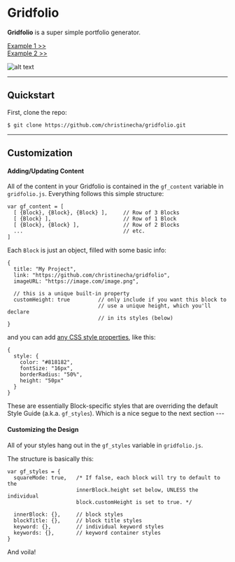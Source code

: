 **Gridfolio**
===============

**Gridfolio** is a super simple portfolio generator.

[Example 1 >>](http://christinecha.com/)   
[Example 2 >>](http://christinecha.github.io/gridfolio/)

![alt text](http://christinecha.github.io/gridfolio/assets/demo.png)

-------------

## Quickstart

First, clone the repo:

```
$ git clone https://github.com/christinecha/gridfolio.git
```

-------------

## Customization

#### Adding/Updating Content

All of the content in your Gridfolio is contained in the `gf_content` variable in `gridfolio.js`. Everything follows this simple structure:

```
var gf_content = [
  [ {Block}, {Block}, {Block} ],     // Row of 3 Blocks
  [ {Block} ],                       // Row of 1 Block
  [ {Block}, {Block} ],              // Row of 2 Blocks
  ...                                // etc.
]
```

Each `Block` is just an object, filled with some basic info:

```
{
  title: "My Project",
  link: "https://github.com/christinecha/gridfolio",
  imageURL: "https://image.com/image.png",

  // this is a unique built-in property
  customHeight: true         // only include if you want this block to
                             // use a unique height, which you'll declare
                             // in its styles (below)
}
```

and you can add [any CSS style properties](https://developer.mozilla.org/en-US/docs/Web/CSS/CSS_Properties_Reference), like this:

```
{
  style: {
    color: "#818182",
    fontSize: "16px",
    borderRadius: "50%",
    height: "50px"
  }
}
```

These are essentially Block-specific styles that are overriding the default Style Guide (a.k.a. ```gf_styles```). Which is a nice segue to the next section ---



#### Customizing the Design

All of your styles hang out in the `gf_styles` variable in `gridfolio.js`.

The structure is basically this:

```
var gf_styles = {
  squareMode: true,   /* If false, each block will try to default to the
                      innerBlock.height set below, UNLESS the individual
                      block.customHeight is set to true. */

  innerBlock: {},     // block styles
  blockTitle: {},     // block title styles
  keyword: {},        // individual keyword styles
  keywords: {},       // keyword container styles
}
```

And voila!
